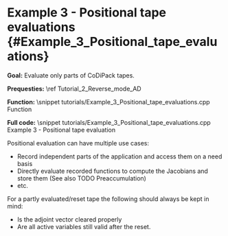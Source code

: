 Example 3 - Positional tape evaluations {#Example_3_Positional_tape_evaluations}
=======

**Goal:** Evaluate only parts of CoDiPack tapes.

**Prequesties:** \ref Tutorial_2_Reverse_mode_AD

**Function:**
\snippet tutorials/Example_3_Positional_tape_evaluations.cpp Function

**Full code:**
\snippet tutorials/Example_3_Positional_tape_evaluations.cpp Example 3 - Positional tape evaluation

Positional evaluation can have multiple use cases:
 - Record independent parts of the application and access them on a need basis
 - Directly evaluate recorded functions to compute the Jacobians and store them (See also TODO Preaccumulation)
 - etc.

For a partly evaluated/reset tape the following should always be kept in mind:
 - Is the adjoint vector cleared properly
 - Are all active variables still valid after the reset.
